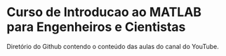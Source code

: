 # Curso de Introducao ao MATLAB para Engenheiros e Cientistas

 Diretório do Github contendo o conteúdo das aulas do canal do YouTube.
